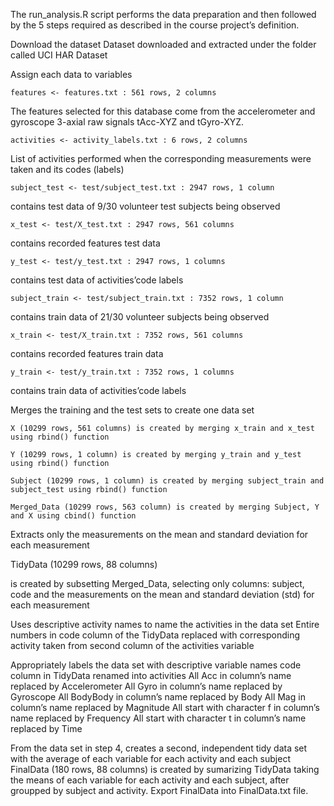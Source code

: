 The run_analysis.R script performs the data preparation and then followed by the 5 steps required as described in the course project’s definition.

Download the dataset
	Dataset downloaded and extracted under the folder called UCI HAR Dataset

Assign each data to variables

	features <- features.txt : 561 rows, 2 columns
	
The features selected for this database come from the accelerometer and gyroscope 3-axial raw signals tAcc-XYZ and tGyro-XYZ.

	activities <- activity_labels.txt : 6 rows, 2 columns
	
List of activities performed when the corresponding measurements were taken and its codes (labels)
	
	subject_test <- test/subject_test.txt : 2947 rows, 1 column

contains test data of 9/30 volunteer test subjects being observed

	x_test <- test/X_test.txt : 2947 rows, 561 columns
contains recorded features test data
	
	y_test <- test/y_test.txt : 2947 rows, 1 columns
contains test data of activities’code labels
	
	subject_train <- test/subject_train.txt : 7352 rows, 1 column
contains train data of 21/30 volunteer subjects being observed
	
	x_train <- test/X_train.txt : 7352 rows, 561 columns
contains recorded features train data
	
	y_train <- test/y_train.txt : 7352 rows, 1 columns
contains train data of activities’code labels

Merges the training and the test sets to create one data set
	
	X (10299 rows, 561 columns) is created by merging x_train and x_test using rbind() function
	
	Y (10299 rows, 1 column) is created by merging y_train and y_test using rbind() function
	
	Subject (10299 rows, 1 column) is created by merging subject_train and subject_test using rbind() function
	
	Merged_Data (10299 rows, 563 column) is created by merging Subject, Y and X using cbind() function

Extracts only the measurements on the mean and standard deviation for each measurement

TidyData (10299 rows, 88 columns) 

is created by subsetting Merged_Data, selecting only columns: subject, code and the measurements on the mean and standard deviation (std) for each measurement

Uses descriptive activity names to name the activities in the data set
Entire numbers in code column of the TidyData replaced with corresponding activity taken from second column of the activities variable

Appropriately labels the data set with descriptive variable names
code column in TidyData renamed into activities
	All Acc in column’s name replaced by Accelerometer
	All Gyro in column’s name replaced by Gyroscope
	All BodyBody in column’s name replaced by Body
	All Mag in column’s name replaced by Magnitude
	All start with character f in column’s name replaced by Frequency
	All start with character t in column’s name replaced by Time

From the data set in step 4, creates a second, independent tidy data set with the average of each variable for each activity and each subject
	FinalData (180 rows, 88 columns) is created by sumarizing TidyData taking the means of each variable for each activity and each subject, after groupped by subject and activity.
	Export FinalData into FinalData.txt file.
